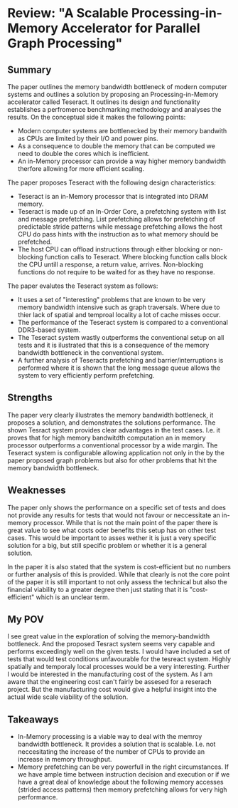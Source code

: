 # Review: "A Scalable Processing-in-Memory Accelerator for Parallel Graph Processing"

## Summary

The paper outlines the memory bandwidth bottleneck of modern computer systems and outlines a solution by proposing an Processing-in-Memory accelerator called Teseract. It outlines its design and functionality establishes a perfromence benchmarking methodology and analyses the results. On the conceptual side it makes the following points:

- Modern computer systems are bottlenecked by their memory bandwith as CPUs are limited by their I/O and power pins.
- As a consequence to double the memory that can be computed we need to double the cores which is inefficient.
- An in-Memory processor can provide a way higher memory bandwidth therfore allowing for more efficient scaling.

The paper proposes Teseract with the following design characteristics:

- Teseract is an in-Memory processor that is integrated into DRAM memory.
- Teseract is made up of an In-Order Core, a prefetching system with list and message prefetching. List prefetching allows for prefetching of predictable stride patterns while message prefetching allows the host CPU do pass hints with the instruction as to what memory should be prefetched.
- The host CPU can offload instructions through either blocking or non-blocking function calls to Teseract. Where blocking function calls block the CPU untill a response, a return value, arrives. Non-blocking functions do not require to be waited for as they have no response.

The paper evalutes the Teseract system as follows:

- It uses a set of "interesting" problems that are known to be very memory bandwidth intensive such as graph traversals. Where due to thier lack of spatial and temproal locality a lot of cache misses occur.
- The performance of the Teseract system is compared to a conventional DDR3-based system.
- The Teseract system wastly outperforms the conventional setup on all tests and it is ilustrated that this is a consequence of the memory bandwidth bottleneck in the conventional system.
- A further analysis of Teseracts prefetching and barrier/interruptions is performed where it is shown that the long message queue allows the system to very efficiently perform prefetching.

## Strengths

The paper very clearly illustrates the memory bandwidth bottleneck, it proposes a solution, and demonstrates the solutions performance. The shown Tesract system provides clear advantages in the test cases. I.e. it proves that for high memory bandwitdth computation an in memory processor outperforms a conventional processor by a wide margin. The Teseract system is configurable allowing application not only in the by the paper proposed graph problems but also for other problems that hit the memory bandwidth bottleneck.

## Weaknesses

The paper only shows the performance on a specific set of tests and does not provide any results for tests that would not favour or neccessitate an in-memory processor. While that is not the main point of the paper there is great value to see what costs oder benefits this setup has on other test cases. This would be important to asses wether it is just a very specific solution for a big, but still specific problem or whether it is a general solution.

In the paper it is also stated that the system is cost-efficient but no numbers or further analysis of this is provided. While that clearly is not the core point of the paper it is still important to not only assess the technical but also the financial viability to a greater degree then just stating that it is "cost-efficient" which is an unclear term.

## My POV

I see great value in the exploration of solving the memory-bandwidth bottleneck. And the proposed Tesract system seems very capable and performs exceedingly well on the given tests. I would have included a set of tests that would test conditions unfavourable for the tesreact system. Highly spatially and temporaly local processes would be a very interesting. Further I would be interested in the manufacturing cost of the system. As I am aware that the engineering cost can't fairly be assesed for a reserach project. But the manufacturing cost would give a helpful insight into the actual wide scale viability of the solution.

## Takeaways

- In-Memory processing is a viable way to deal with the memroy bandwidth bottleneck. It provides a solution that is scalable. I.e. not neccesitating the increase of the number of CPUs to provide an increase in memory throughput.
- Memory prefetching can be very powerfull in the right circumstances. If we have ample time between instruction decision and execution or if we have a great deal of knowledge about the following memory accesses (strided access patterns) then memory prefetching allows for very high performance.

